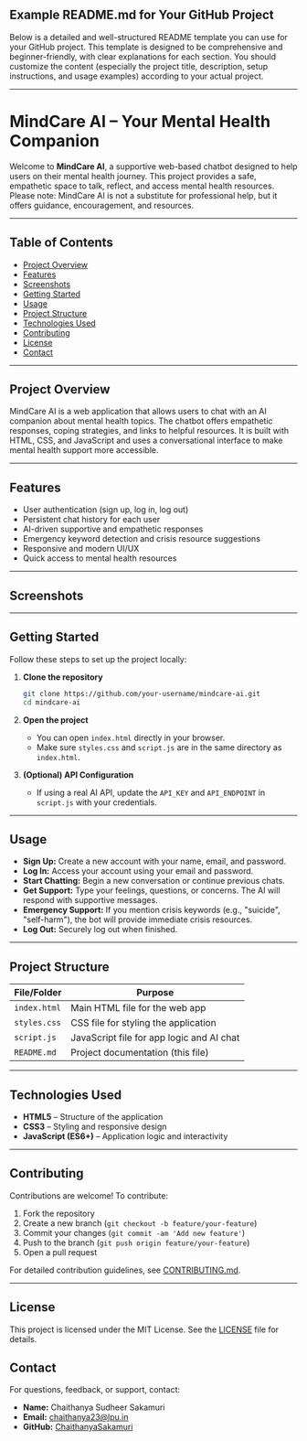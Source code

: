 ## Example README.md for Your GitHub Project

Below is a detailed and well-structured README template you can use for your GitHub project. This template is designed to be comprehensive and beginner-friendly, with clear explanations for each section. You should customize the content (especially the project title, description, setup instructions, and usage examples) according to your actual project.

---

# MindCare AI – Your Mental Health Companion

Welcome to **MindCare AI**, a supportive web-based chatbot designed to help users on their mental health journey. This project provides a safe, empathetic space to talk, reflect, and access mental health resources. Please note: MindCare AI is not a substitute for professional help, but it offers guidance, encouragement, and resources.

---

## Table of Contents

- [Project Overview](#project-overview)
- [Features](#features)
- [Screenshots](#screenshots)
- [Getting Started](#getting-started)
- [Usage](#usage)
- [Project Structure](#project-structure)
- [Technologies Used](#technologies-used)
- [Contributing](#contributing)
- [License](#license)
- [Contact](#contact)

---

## Project Overview

MindCare AI is a web application that allows users to chat with an AI companion about mental health topics. The chatbot offers empathetic responses, coping strategies, and links to helpful resources. It is built with HTML, CSS, and JavaScript and uses a conversational interface to make mental health support more accessible.

---

## Features

- User authentication (sign up, log in, log out)
- Persistent chat history for each user
- AI-driven supportive and empathetic responses
- Emergency keyword detection and crisis resource suggestions
- Responsive and modern UI/UX
- Quick access to mental health resources

---

## Screenshots


---

## Getting Started

Follow these steps to set up the project locally:

1. **Clone the repository**
   ```bash
   git clone https://github.com/your-username/mindcare-ai.git
   cd mindcare-ai
   ```

2. **Open the project**
   - You can open `index.html` directly in your browser.
   - Make sure `styles.css` and `script.js` are in the same directory as `index.html`.

3. **(Optional) API Configuration**
   - If using a real AI API, update the `API_KEY` and `API_ENDPOINT` in `script.js` with your credentials.

---

## Usage

- **Sign Up:** Create a new account with your name, email, and password.
- **Log In:** Access your account using your email and password.
- **Start Chatting:** Begin a new conversation or continue previous chats.
- **Get Support:** Type your feelings, questions, or concerns. The AI will respond with supportive messages.
- **Emergency Support:** If you mention crisis keywords (e.g., "suicide", "self-harm"), the bot will provide immediate crisis resources.
- **Log Out:** Securely log out when finished.

---

## Project Structure

| File/Folder    | Purpose                                      |
|----------------|----------------------------------------------|
| `index.html`   | Main HTML file for the web app               |
| `styles.css`   | CSS file for styling the application         |
| `script.js`    | JavaScript file for app logic and AI chat    |
| `README.md`    | Project documentation (this file)            |

---

## Technologies Used

- **HTML5** – Structure of the application
- **CSS3** – Styling and responsive design
- **JavaScript (ES6+)** – Application logic and interactivity

---

## Contributing

Contributions are welcome! To contribute:

1. Fork the repository
2. Create a new branch (`git checkout -b feature/your-feature`)
3. Commit your changes (`git commit -am 'Add new feature'`)
4. Push to the branch (`git push origin feature/your-feature`)
5. Open a pull request

For detailed contribution guidelines, see [CONTRIBUTING.md](docs/CONTRIBUTING.md).

---

## License

This project is licensed under the MIT License. See the [LICENSE](LICENSE) file for details.



## Contact

For questions, feedback, or support, contact:

- **Name:** Chaithanya Sudheer Sakamuri
- **Email:** chaithanya23@lpu.in
- **GitHub:** [ChaithanyaSakamuri](https://github.com/ChaithanyaSakamuri)

